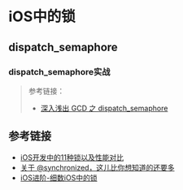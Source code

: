 # iOS中的锁

## dispatch_semaphore

### dispatch_semaphore实战
> 参考链接：
> 
> * [深入浅出 GCD 之 dispatch_semaphore](https://xiaozhuanlan.com/topic/4365017982)


## 参考链接
* [iOS开发中的11种锁以及性能对比](https://www.jianshu.com/p/b1edc6b0937a)
* [关于 @synchronized，这儿比你想知道的还要多](http://yulingtianxia.com/blog/2015/11/01/More-than-you-want-to-know-about-synchronized/)
* [iOS进阶-细数iOS中的锁](https://juejin.cn/post/6844904132990631944)